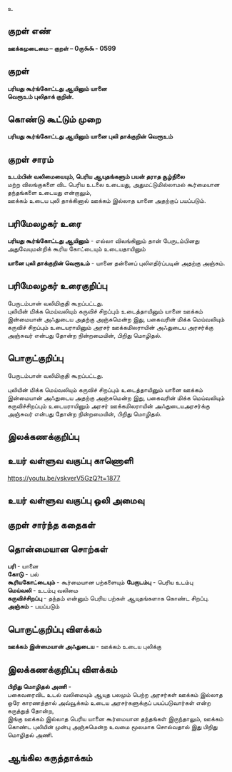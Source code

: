 உ

## குறள் எண் 

**ஊக்கமுடைமை – குறள் – 0ரு௯௯ - 0599**  

## குறள் 

**பரியது கூர்ங்கோட்டது ஆயினும் யானை   
வெரூஉம் புலிதாக் குறின்.**  

## கொண்டு கூட்டும் முறை

**பரியது கூர்ங்கோட்டது ஆயினும் யானை புலி தாக்குறின் வெரூஉம்**  

## குறள் சாரம் 

**உடம்பின் வலிமையையும், பெரிய ஆயுதங்களும் பயன் தராத சூழ்நிலை**  
மற்ற விலங்குகளை விட பெரிய உடலை உடையது, அதுமட்டுமில்லாமல் கூர்மையான தந்தங்களை உடையது என்றாலும்,  
ஊக்கம் உடைய புலி தாக்கினால் ஊக்கம் இல்லாத யானை அதற்குப் பயப்படும்.  

## பரிமேலழகர் உரை

**பரியது கூர்ங்கோட்டது ஆயினும்** - எல்லா விலங்கினும் தான் பேருடம்பினது அதுவேயுமன்றிக் கூரிய கோட்டையும் உடையதாயினும்  

**யானை புலி தாக்குறின் வெரூஉம்** - யானை தன்னைப் புலிஎதிர்ப்படின் அதற்கு அஞ்சும். 

## பரிமேலழகர் உரைகுறிப்பு   

பேருடம்பான் வலிமிகுதி கூறப்பட்டது.  
புலியின் மிக்க மெய்வலியும் கருவிச் சிறப்பும் உடைத்தாயினும் யானை ஊக்கம் இன்மையான் அஃதுடைய அதற்கு அஞ்சுமென்ற இது, பகைவரின் மிக்க மெய்வலியும் கருவிச் சிறப்பும் உடையராயினும் அரசர் ஊக்கமிலராயின் அஃதுடைய அரசர்க்கு அஞ்சுவர் என்பது தோன்ற நின்றமையின், பிறிது மொழிதல்.    

## பொருட்குறிப்பு 

பேருடம்பான் வலிமிகுதி கூறப்பட்டது. 

புலியின் மிக்க மெய்வலியும் கருவிச் சிறப்பும் உடைத்தாயினும் யானை ஊக்கம் இன்மையான் அஃதுடைய அதற்கு அஞ்சுமென்ற இது, பகைவரின் மிக்க மெய்வலியும் கருவிச்சிறப்பும் உடையராயினும் அரசர் ஊக்கமிலராயின் அஃதுடையஅரசர்க்கு அஞ்சுவர் என்பது தோன்ற நின்றமையின், பிறிது மொழிதல்.      

## இலக்கணக்குறிப்பு  


## உயர் வள்ளுவ வகுப்பு காணொளி

https://youtu.be/vskverV5GzQ?t=1877 

## உயர் வள்ளுவ வகுப்பு ஒலி அமைவு 

 
## குறள் சார்ந்த கதைகள் 


## தொன்மையான சொற்கள்

**பரி** - யானை   
**கோடு** - பல்   
**கூரியகோட்டையும்** - கூர்மையான பற்களையும் 
**பேருடம்பு** - பெரிய உடம்பு   
**மெய்வலி** - உடம்பு வலிமை    
**கருவிச்சிறப்பு** - தந்தம் என்னும் பெரிய பற்கள் ஆயுதங்களாக கொண்ட சிறப்பு.  
**அஞ்சும்** - பயப்படும்   

## பொருட்குறிப்பு விளக்கம்

**ஊக்கம் இன்மையான் அஃதுடைய** - ஊக்கம் உடைய புலிக்கு   

## இலக்கணக்குறிப்பு விளக்கம்

**பிறிது மொழிதல் அணி** -     
பகைவரைவிட உடல் வலிமையும் ஆயுத பலமும் பெற்ற அரசர்கள் ஊக்கம் இல்லாத ஒரே காரணத்தால் அவ்வூக்கம் உடைய அரசர்களுக்குப் பயப்படுவார்கள் என்ற கருத்துத் தோன்ற,  
இங்கு ஊக்கம் இல்லாத பெரிய யானை கூர்மையான தந்தங்கள் இருந்தாலும், ஊக்கம் கொண்ட புலியின் முன்பு அஞ்சுமென்ற உவமை மூலமாக சொல்வதால் இது பிறிது மொழிதல் அணி.  


## ஆங்கில கருத்தாக்கம் 


